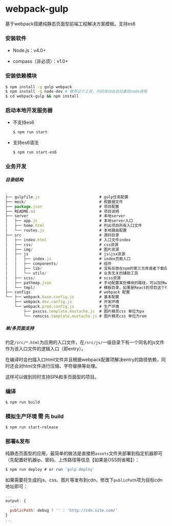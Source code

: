 # webpack-gulp

基于webpack搭建纯静态页面型前端工程解决方案模板。支持es6


### 安装软件

- Node.js：v4.0+

- compass（非必须）：v1.0+


### 安装依赖模块

``` bash
$ npm install -g gulp webpack
$ npm install -g node-dev # 推荐这个工具，代码改动会自动重启node进程
$ cd webpack-gulp && npm install
```

### 启动本地开发服务器

- 不支持es6

    ``` bash
    $ npm run start
    ```

- 支持es6语法

    ``` bash
    $ npm run start-es6
    ```

### 业务开发

##### 目录结构

``` js
.
├── gulpfile.js                          # gulp任务配置
├── mock/                                # 假数据文件
├── package.json                         # 项目配置
├── README.md                            # 项目说明
├── server                               # 本地server
│   ├── app.js                           # 本地server入口
│   ├── home.html                        # 列出项目所有入口文件
│   └── routes.js                        # 本地路由配置
├── src                                  # 源码目录
│   ├── index.html                       # 入口文件index
│   ├── css/                             # css资源
│   ├── img/                             # 图片资源
│   ├── js                               # js&jsx资源
│   │   ├── index.js                     # index页面入口
│   │   ├── components/                  # 组件
│   │   ├── lib/                         # 没有存放在npm的第三方库或者下载存放到本地的基础库，如jQuery、Zepto、React等
│   │   └── utils/                       # 业务无关的辅助工具
│   ├── scss/                            # scss资源
│   ├── pathmap.json                     # 手动配置某些模块的路径，可以加快webpack的编译速度
│   └── tmpl/                            # 模板目录，如果是React的项目这个可以删掉
├── configs                              # webpack 配置
└── ├── webpack.base.config.js           # 基本配置
    ├── webpack.dev.config.js            # 开发环境
    └── webpack.prod.config.js           # 生产环境
        ├── pxscss.template.mustache.js  # 图片精灵css 单位为px
        └── remscss.template.mustache.js # 图片精灵css 单位为rem

```

##### 单/多页面支持

约定`/src/*.html`为应用的入口文件，在`/src/js/`一级目录下有一个同名的js文件作为该入口文件的逻辑入口（即entry）。

在编译时会扫描入口html文件并且根据webpack配置项解决entry的路径依赖，同时还会对html文件进行压缩、字符替换等处理。

这样可以做到同时支持SPA和多页面型的项目。

### 编译

``` bash
$ npm run build
```

### 模拟生产环境 需 先 build

``` bash
$ npm run start-release
```

### 部署&发布

纯静态页面型的应用，最简单的做法是直接把`assets`文件夹部署到指定机器即可（先配置好机器ip、密码、上传路径等信息【如果是OSS则省略】）：

``` js
$ npm run deploy # or run `gulp deploy`
```

如果需要将生成的js、css、图片等发布到cdn，修改下`publicPath`项为目标cdn地址即可：

``` js
...
output: {
  ...
  publicPath: debug ? '' : 'http://cdn.site.com/'
}
...
```
